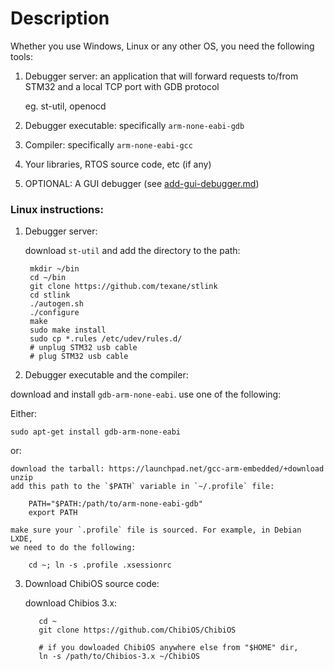 # Description

Whether you use Windows, Linux or any other OS, you need the following tools:

1. Debugger server:
  an application that will forward requests to/from STM32 and
  a local TCP port with GDB protocol

      eg. st-util, openocd

2. Debugger executable: specifically `arm-none-eabi-gdb`
3. Compiler: specifically `arm-none-eabi-gcc`
4. Your libraries, RTOS source code, etc (if any)
5. OPTIONAL: A GUI debugger (see [add-gui-debugger.md](./add-gui-debugger.md))

### Linux instructions:

1. Debugger server:

    download `st-util` and add the directory to the path:

        mkdir ~/bin
        cd ~/bin
        git clone https://github.com/texane/stlink
        cd stlink
        ./autogen.sh
        ./configure
        make
        sudo make install
        sudo cp *.rules /etc/udev/rules.d/
        # unplug STM32 usb cable
        # plug STM32 usb cable  

2. Debugger executable and the compiler:

  download and install `gdb-arm-none-eabi`. use one of the following:


  Either:

    sudo apt-get install gdb-arm-none-eabi

  or:

    download the tarball: https://launchpad.net/gcc-arm-embedded/+download
    unzip
    add this path to the `$PATH` variable in `~/.profile` file:

        PATH="$PATH:/path/to/arm-none-eabi-gdb"
        export PATH

    make sure your `.profile` file is sourced. For example, in Debian LXDE,
    we need to do the following:

        cd ~; ln -s .profile .xsessionrc


3. Download ChibiOS source code:

      download Chibios 3.x:

          cd ~
          git clone https://github.com/ChibiOS/ChibiOS

          # if you dowloaded ChibiOS anywhere else from "$HOME" dir,
          ln -s /path/to/Chibios-3.x ~/ChibiOS
